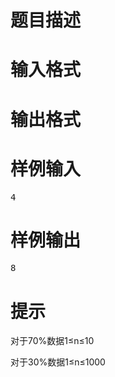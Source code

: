 

# 题目描述



# 输入格式



# 输出格式



# 样例输入


<pre>4</pre>

# 样例输出


<pre>8</pre>

# 提示


<p>
对于70%数据1≤n≤10
</p>
<p>
对于30%数据1≤n≤1000
</p>
<br/>
